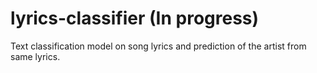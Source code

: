 # lyrics-classifier (In progress)
Text classification model on song lyrics and prediction of the artist from same lyrics.
